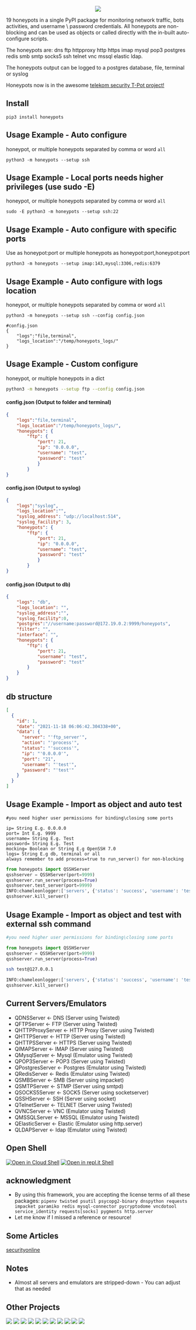<p align="center"> <img src="https://raw.githubusercontent.com/qeeqbox/honeypots/main/readme/honeypots.png"></p>

19 honeypots in a single PyPI package for monitoring network traffic, bots activities, and username \ password credentials. All honeypots are non-blocking and can be used as objects or called directly with the in-built auto-configure scripts.

The honeypots are: dns ftp httpproxy http https imap mysql pop3 postgres redis smb smtp socks5 ssh telnet vnc mssql elastic ldap.

The honeypots output can be logged to a postgres database, file, terminal or syslog

Honeypots now is in the awesome [telekom security T-Pot project!](https://github.com/telekom-security/tpotce)

## Install
```
pip3 install honeypots
```

## Usage Example - Auto configure

honeypot, or multiple honeypots separated by comma or word `all`

```
python3 -m honeypots --setup ssh
```

## Usage Example - Local ports needs higher privileges (use sudo -E)

honeypot, or multiple honeypots separated by comma or word `all`

```
sudo -E python3 -m honeypots --setup ssh:22
```

## Usage Example - Auto configure with specific ports

Use as honeypot:port or multiple honeypots as honeypot:port,honeypot:port

```
python3 -m honeypots --setup imap:143,mysql:3306,redis:6379
```

## Usage Example - Auto configure with logs location

honeypot, or multiple honeypots separated by comma or word `all`

```
python3 -m honeypots --setup ssh --config config.json

#config.json
{
    "logs":"file,terminal",
    "logs_location":"/temp/honeypots_logs/"
}
```

## Usage Example - Custom configure

honeypot, or multiple honeypots in a dict

```bash
python3 -m honeypots --setup ftp --config config.json
```

#### config.json (Output to folder and terminal)
```json
{
    "logs":"file,terminal",
    "logs_location":"/temp/honeypots_logs/",
    "honeypots": {
        "ftp": {
            "port": 21,
            "ip": "0.0.0.0",
            "username": "test",
            "password": "test"
            }
        }
}
```

#### config.json (Output to syslog)
```json
{
    "logs":"syslog",
    "logs_location":"",
    "syslog_address": "udp://localhost:514",
    "syslog_facility": 3,
    "honeypots": {
        "ftp": {
            "port": 21,
            "ip": "0.0.0.0",
            "username": "test",
            "password": "test"
            }
        }
}

```

#### config.json (Output to db)
```json
{
    "logs": "db",
    "logs_location": "",
    "syslog_address":"",
    "syslog_facility":0,
    "postgres":"//username:password@172.19.0.2:9999/honeypots",
    "filter": "",
    "interface": "",
    "honeypots": {
        "ftp": {
            "port": 21,
            "username": "test",
            "password": "test"
        }
    }
}
```

## db structure
```json
[
  {
    "id": 1,
    "date": "2021-11-18 06:06:42.304338+00",
    "data": {
      "server": "'ftp_server'",
      "action": "'process'",
      "status": "'success'",
      "ip": "'0.0.0.0'",
      "port": "21",
      "username": "'test'",
      "password": "'test'"
    }
  }
]
```

## Usage Example - Import as object and auto test

```
#you need higher user permissions for binding\closing some ports

ip= String E.g. 0.0.0.0
port= Int E.g. 9999
username= String E.g. Test
password= String E.g. Test
mocking= Boolean or String E.g OpenSSH 7.0
logs= String E.g db, terminal or all
always remember to add process=true to run_server() for non-blocking
```

```python
from honeypots import QSSHServer
qsshserver = QSSHServer(port=9999)
qsshserver.run_server(process=True)
qsshserver.test_server(port=9999)
INFO:chameleonlogger:['servers', {'status': 'success', 'username': 'test', 'ip': '127.0.0.1', 'server': 'ssh_server', 'action': 'login', 'password': 'test', 'port': 38696}]
qsshserver.kill_server()
```

## Usage Example - Import as object and test with external ssh command
```python
#you need higher user permissions for binding\closing some ports

from honeypots import QSSHServer
qsshserver = QSSHServer(port=9999)
qsshserver.run_server(process=True)
```
```sh
ssh test@127.0.0.1
```
```python
INFO:chameleonlogger:['servers', {'status': 'success', 'username': 'test', 'ip': '127.0.0.1', 'server': 'ssh_server', 'action': 'login', 'password': 'test', 'port': 38696}]
qsshserver.kill_server()
```

## Current Servers/Emulators
- QDNSServer <- DNS (Server using Twisted)
- QFTPServer <- FTP (Server using Twisted)
- QHTTPProxyServer <- HTTP Proxy (Server using Twisted)
- QHTTPServer <- HTTP (Server using Twisted)
- QHTTPSServer <- HTTPS (Server using Twisted)
- QIMAPServer <- IMAP (Server using Twisted)
- QMysqlServer <- Mysql (Emulator using Twisted)
- QPOP3Server <- POP3 (Server using Twisted)
- QPostgresServer <- Postgres (Emulator using Twisted)
- QRedisServer <- Redis (Emulator using Twisted)
- QSMBServer <- SMB (Server using impacket)
- QSMTPServer <- STMP (Server using smtpd)
- QSOCKS5Server <- SOCK5 (Server using socketserver)
- QSSHServer <- SSH (Server using socket)
- QTelnetServer <- TELNET (Server using Twisted)
- QVNCServer <- VNC (Emulator using Twisted)
- QMSSQLServer <- MSSQL (Emulator using Twisted)
- QElasticServer <- Elastic (Emulator using http.server)
- QLDAPServer <- ldap (Emulator using Twisted)

## Open Shell
[![Open in Cloud Shell](https://img.shields.io/static/v1?label=%3E_&message=Open%20in%20Cloud%20Shell&color=3267d6&style=flat-square)](https://ssh.cloud.google.com/cloudshell/editor?cloudshell_git_repo=https://github.com/qeeqbox/honeypots&tutorial=README.md) [![Open in repl.it Shell](https://img.shields.io/static/v1?label=%3E_&message=Open%20in%20repl.it%20Shell&color=606c74&style=flat-square)](https://repl.it/github/qeeqbox/honeypots)

## acknowledgment
- By using this framework, you are accepting the license terms of all these packages: `pipenv twisted psutil psycopg2-binary dnspython requests impacket paramiko redis mysql-connector pycryptodome vncdotool service_identity requests[socks] pygments http.server`
- Let me know if I missed a reference or resource!

## Some Articles
[securityonline](https://securityonline.info/honeypots-16-honeypots-in-a-single-pypi-package/)

## Notes
- Almost all servers and emulators are stripped-down - You can adjust that as needed

## Other Projects
[![](https://github.com/qeeqbox/.github/blob/main/data/social-analyzer.png)](https://github.com/qeeqbox/social-analyzer) [![](https://github.com/qeeqbox/.github/blob/main/data/analyzer.png)](https://github.com/qeeqbox/analyzer) [![](https://github.com/qeeqbox/.github/blob/main/data/chameleon.png)](https://github.com/qeeqbox/chameleon) [![](https://github.com/qeeqbox/.github/blob/main/data/osint.png)](https://github.com/qeeqbox/osint) [![](https://github.com/qeeqbox/.github/blob/main/data/url-sandbox.png)](https://github.com/qeeqbox/url-sandbox) [![](https://github.com/qeeqbox/.github/blob/main/data/mitre-visualizer.png)](https://github.com/qeeqbox/mitre-visualizer) [![](https://github.com/qeeqbox/.github/blob/main/data/woodpecker.png)](https://github.com/qeeqbox/woodpecker) [![](https://github.com/qeeqbox/.github/blob/main/data/docker-images.png)](https://github.com/qeeqbox/docker-images) [![](https://github.com/qeeqbox/.github/blob/main/data/seahorse.png)](https://github.com/qeeqbox/seahorse) [![](https://github.com/qeeqbox/.github/blob/main/data/rhino.png)](https://github.com/qeeqbox/rhino) [![](https://github.com/qeeqbox/.github/blob/main/data/raven.png)](https://github.com/qeeqbox/raven)

